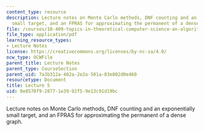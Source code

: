 ```yaml
---
content_type: resource
description: Lecture notes on Monte Carlo methods, DNF counting and an exponentially
  small target, and an FPRAS for approximating the permanent of a dense graph.
file: /courses/18-409-topics-in-theoretical-computer-science-an-algorithmists-toolkit-fall-2009/0e8570f928771e3992f59e13c91d19bc_MIT18_409F09_scribe5.pdf
file_type: application/pdf
learning_resource_types:
- Lecture Notes
license: https://creativecommons.org/licenses/by-nc-sa/4.0/
ocw_type: OCWFile
parent_title: Lecture Notes
parent_type: CourseSection
parent_uid: 7a3b312a-402a-2e2a-501a-03e802d0e460
resourcetype: Document
title: Lecture 5
uid: 0e8570f9-2877-1e39-92f5-9e13c91d19bc
---
```

Lecture notes on Monte Carlo methods, DNF counting and an exponentially small target, and an FPRAS for approximating the permanent of a dense graph.